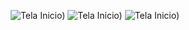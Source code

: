 <div align="center">
  
![Tela Inicio)](https://i.ibb.co/TkccQz2/Screenshot-2022-04-23-20-56-21-710-org-topoint-topoint.jpg)
![Tela Inicio)](https://i.ibb.co/KxS6wNB/Screenshot-2022-04-23-21-55-54-545-org-topoint-topoint.jpg)
![Tela Inicio)](https://i.ibb.co/hCTRfbR/Screenshot-2022-04-23-21-56-23-812-org-topoint-topoint.jpg)
  
</div>
